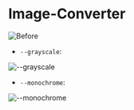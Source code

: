 # Image-Converter

![Before](https://lh5.googleusercontent.com/IWervx3oUN-LqP-92gup5jrHjAtxGoIyyZxBp-cMihaf7baCgh3me29VusklzyYvPNFoHkl_6QJ0Qtg=w1366-h641)

* `--grayscale`:

![--grayscale](https://lh5.googleusercontent.com/1rDzKzeYaWvxaQ6MZgVm1i2couoHcLjP4txLpQ8qq0_PRw1rAryjuZmVaBBDk6e-WO7dqjzB0XMtPzw=w1366-h641)

* `--monochrome`:

![--monochrome](https://lh4.googleusercontent.com/XWKUuk-VVV98HQuynYdeWKt6efAkmioImEd8ooOAWEVG_B-VNxcWTvqyNL1ZybRRqbmPPLP1_pIGLNE=w1366-h641)
